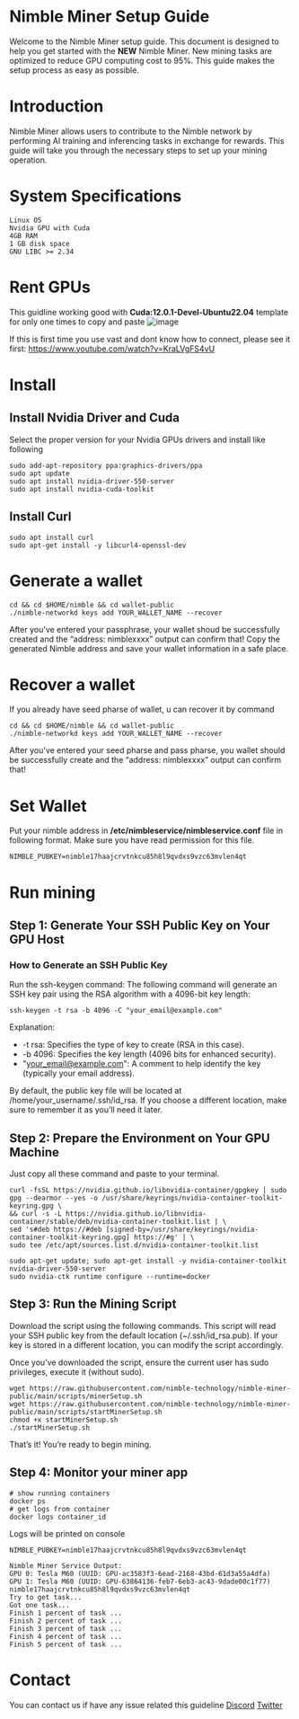 # Nimble Miner Setup Guide
Welcome to the Nimble Miner setup guide. This document is designed to help you get started with the **NEW** Nimble Miner. New mining tasks are optimized to reduce GPU computing cost to 95%. This guide makes the setup process as easy as possible.

# Introduction
Nimble Miner allows users to contribute to the Nimble network by performing AI training and inferencing tasks in exchange for rewards. This guide will take you through the necessary steps to set up your mining operation.


# System Specifications
``` 
Linux OS
Nvidia GPU with Cuda
4GB RAM
1 GB disk space 
GNU LIBC >= 2.34
```

# Rent GPUs
This guidline working good with **Cuda:12.0.1-Devel-Ubuntu22.04** template for only one times to copy and paste
![image](https://github.com/b5prolh/nimble-miner-public/assets/18376326/b1e13f1b-3c6d-46f8-8862-95676717841a)

If this is first time you use vast and dont know how to connect, please see it first: https://www.youtube.com/watch?v=KraLVgFS4vU

# Install
## Install Nvidia Driver and Cuda

Select the proper version for your Nvidia GPUs drivers and install like following

```
sudo add-apt-repository ppa:graphics-drivers/ppa 
sudo apt update 
sudo apt install nvidia-driver-550-server
sudo apt install nvidia-cuda-toolkit
```

## Install Curl

```
sudo apt install curl
sudo apt-get install -y libcurl4-openssl-dev
```

# Generate a wallet
``` 
cd && cd $HOME/nimble && cd wallet-public
./nimble-networkd keys add YOUR_WALLET_NAME --recover

```
After you've entered your passphrase, your wallet shoud be successfully created and the “address: nimblexxxx” output can confirm that! Copy the generated Nimble address and save your wallet information in a safe place.

# Recover a wallet
If you already have seed pharse of wallet, u can recover it by command
```
cd && cd $HOME/nimble && cd wallet-public
./nimble-networkd keys add YOUR_WALLET_NAME --recover
```

After you've entered your seed pharse and pass pharse, you wallet should be successfully create and the “address: nimblexxxx” output can confirm that!

# Set Wallet

Put your nimble address in **/etc/nimbleservice/nimbleservice.conf** file in following format. Make sure you have read permission for this file.
```
NIMBLE_PUBKEY=nimble17haajcrvtnkcu85h8l9qvdxs9vzc63mvlen4qt
```

# Run mining
## Step 1: Generate Your SSH Public Key on Your GPU Host

### How to Generate an SSH Public Key

Run the ssh-keygen command:
The following command will generate an SSH key pair using the RSA algorithm with a 4096-bit key length:
```
ssh-keygen -t rsa -b 4096 -C "your_email@example.com"
```
Explanation:

* -t rsa: Specifies the type of key to create (RSA in this case).
* -b 4096: Specifies the key length (4096 bits for enhanced security).
* "your_email@example.com": A comment to help identify the key (typically your email address).

By default, the public key file will be located at /home/your_username/.ssh/id_rsa. If you choose a different location, make sure to remember it as you’ll need it later.
## Step 2: Prepare the Environment on Your GPU Machine
Just copy all these command and paste to your terminal.
```
curl -fsSL https://nvidia.github.io/libnvidia-container/gpgkey | sudo gpg --dearmor --yes -o /usr/share/keyrings/nvidia-container-toolkit-keyring.gpg \
&& curl -s -L https://nvidia.github.io/libnvidia-container/stable/deb/nvidia-container-toolkit.list | \
sed 's#deb https://#deb [signed-by=/usr/share/keyrings/nvidia-container-toolkit-keyring.gpg] https://#g' | \
sudo tee /etc/apt/sources.list.d/nvidia-container-toolkit.list

sudo apt-get update; sudo apt-get install -y nvidia-container-toolkit nvidia-driver-550-server
sudo nvidia-ctk runtime configure --runtime=docker

```
## Step 3: Run the Mining Script
Download the script using the following commands. This script will read your SSH public key from the default location (~/.ssh/id_rsa.pub). If your key is stored in a different location, you can modify the script accordingly.

Once you’ve downloaded the script, ensure the current user has sudo privileges, execute it (without sudo).
```
wget https://raw.githubusercontent.com/nimble-technology/nimble-miner-public/main/scripts/minerSetup.sh
wget https://raw.githubusercontent.com/nimble-technology/nimble-miner-public/main/scripts/startMinerSetup.sh
chmod +x startMinerSetup.sh
./startMinerSetup.sh
```

That’s it! You’re ready to begin mining.

## Step 4: Monitor your miner app
```
# show running containers
docker ps 
# get logs from container
docker logs container_id
```
Logs will be printed on console

```
NIMBLE_PUBKEY=nimble17haajcrvtnkcu85h8l9qvdxs9vzc63mvlen4qt

Nimble Miner Service Output:
GPU 0: Tesla M60 (UUID: GPU-ac3583f3-6ead-2168-43bd-61d3a55a4dfa)
GPU 1: Tesla M60 (UUID: GPU-63864136-feb7-6eb3-ac43-9dade00c1f77)
nimble17haajcrvtnkcu85h8l9qvdxs9vzc63mvlen4qt
Try to get task...
Got one task...
Finish 1 percent of task ...
Finish 2 percent of task ...
Finish 3 percent of task ...
Finish 4 percent of task ...
Finish 5 percent of task ...
```



# Contact
You can contact us if have any issue related this guideline
[Discord](https://discord.gg/KjSC8eKE)
[Twitter](https://x.com/Nimble_Network)

